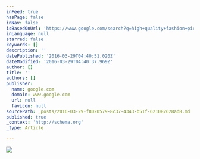 ```yaml
---
inFeed: true
hasPage: false
inNav: false
isBasedOnUrl: 'https://www.google.com/search?q=high+quality+fashion+pictures&espv=2&biw=1384&bih=720&source=lnms&tbm=isch&sa=X&ved=0ahUKEwiQp4rI4uTLAhUJ6WMKHSQKAXcQ_AUIBygC#tbm=isch&q=fear+of+god+pictures&imgrc=bn_gIjENB0-5HM%3A'
inLanguage: null
starred: false
keywords: []
description: ''
datePublished: '2016-03-29T04:40:51.020Z'
dateModified: '2016-03-29T04:40:37.969Z'
author: []
title: ''
authors: []
publisher:
  name: google.com
  domain: www.google.com
  url: null
  favicon: null
sourcePath: _posts/2016-03-29-f8020579-8c37-4343-b51f-621082628ad8.md
published: true
_context: 'http://schema.org'
_type: Article

---
```

![](http://www.unameid.com/wp-content/uploads/2014/05/fear-of-god-springsummer-2014-see-you-on-the-other-side-editorial-03.jpg)